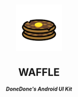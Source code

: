 <p align="center">
  <img src="https://raw.githubusercontent.com/TodayDoneDone/ui-waffle/main/assets/logo-icon.svg" width="25%" alt="waffle" />
</p>
<h1 align="center">WAFFLE</h1>
<h5 align="center">DoneDone's Android UI Kit</h5>
